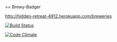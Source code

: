 == Brewy-Badger

http://hidden-retreat-4912.herokuapp.com/breweries

[![Build Status](https://travis-ci.org/jkarenko/wadror.png)](https://travis-ci.org/jkarenko/wadror)

[![Code Climate](https://codeclimate.com/github/jkarenko/wadror.png)](https://codeclimate.com/github/jkarenko/wadror)

